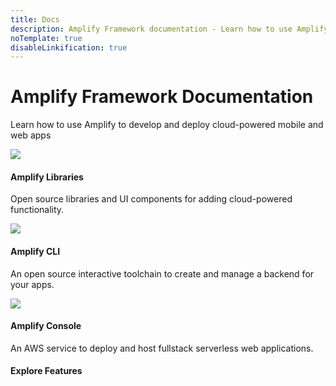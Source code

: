 ```yaml
---
title: Docs
description: Amplify Framework documentation - Learn how to use Amplify to develop and deploy cloud-powered mobile and web apps.
noTemplate: true
disableLinkification: true
---
```


<amplify-hero>
  <h1 slot="heading" class="font-weight-300">
    Amplify Framework Documentation
  </h1>
  <p slot="subheading" class="font-weight-300">
    Learn how to use Amplify to develop and deploy cloud-powered mobile
    and web apps
  </p>
  <docs-landing-hero-cta slot="cta" />
</amplify-hero>
<amplify-container
  class="background-color-off-white"
  inner-class="padding-top-lg padding-bottom-lg padding-horizontal-md">
  <amplify-responsive-grid class="margin-top-lg">
    <docs-card url="~/lib/lib.md" url-override-for-mobile-filter="~/sdk/sdk.md" class="border-radius">
      <img slot="graphic" src="~/assets/lib.png" />
      <h4 slot="heading">Amplify Libraries</h4>
      <p slot="description">
        Open source libraries and UI components for adding
        cloud-powered functionality.
      </p>
    </docs-card>
    <docs-card url="~/cli/cli.md" class="border-radius">
      <img slot="graphic" src="~/assets/cli.png" />
      <h4 slot="heading">Amplify CLI</h4>
      <p slot="description">
        An open source interactive toolchain to create and manage a backend for your apps.
      </p>
    </docs-card>
    <docs-card external url="https://docs.aws.amazon.com/amplify/latest/userguide/welcome.html" class="border-radius" container-tag="amplify-external-link">
      <img slot="graphic" src="~/assets/console.png" />
      <h4 slot="heading">Amplify Console</h4>
      <p slot="description">
        An AWS service to deploy and host fullstack serverless web applications.
      </p>
    </docs-card>
  </amplify-responsive-grid>
</amplify-container>
<amplify-container
  class="background-color-off-white"
  inner-class="padding-bottom-lg padding-horizontal-md"
>
  <h4 class="text-align-center">Explore Features</h4>
  <inline-fragment src="~/fragments/features-grid.md"></inline-fragment>
</amplify-container>
<docs-link-banner></docs-link-banner>
<docs-footer></docs-footer>
